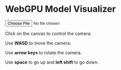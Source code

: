 # WebGPU Model Visualizer

<script src="model_visualizer.js" defer></script>
<p id="webgpuCheck"></p>
<p id="webgpuFPS"></p>
<p id="webgpuModelInformation"></p>
<center>
	<canvas id="webgpuCanvas" width="980" height="550"></canvas>
</center>
<input id="webgpuFile" type="file" accept=".obj">
<p id="webgpuFileCheck"></p>

Click on the canvas to control the camera.

Use **WASD** to move the camera.

Use **arrow keys** to rotate the camera.

Use **space** to go up and **left shift** to go down.

